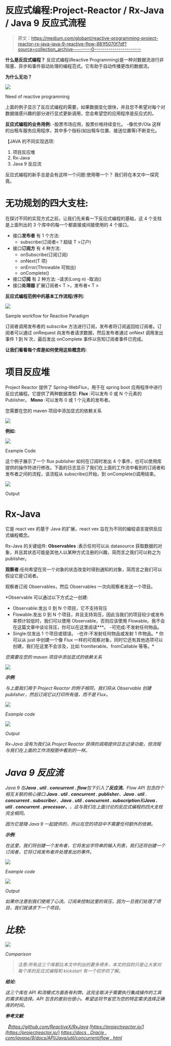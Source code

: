 # 反应式编程:Project-Reactor / Rx-Java / Java 9 反应式流程

> 原文：<https://medium.com/globant/reactive-programming-project-reactor-rx-java-java-9-reactive-flow-881f5070f7df?source=collection_archive---------0----------------------->

**什么是反应式编程？**
反应式编程(Reactive Programming)是一种对数据流进行非阻塞、异步和事件驱动处理的编程范式。它有助于自动传播更改的数据流。

**为什么无功？**

![](img/e3388acfad3dff4c01e6c281461ef66b.png)

Need of reactive programming

上面的例子显示了反应式编程的需要，如果数据变化很快，并且您不希望对每个对数据值感兴趣的部分进行显式更新调用，您会希望您的应用程序是反应式的。

**反应式编程的业务用例:**
-股票市场应用，股票价格持续变化。
-像优步/Ola 这样的出租车服务应用程序，其中多个指标(如出租车位置、接送位置等)不断变化。

【JAVA 的不同实现选项:

1.  项目反应堆
2.  Rx-Java
3.  Java 9 反应流

反应式编程的新手总是会有这样一个问题:使用哪一个？
我们将在本文中一探究竟。

# **无功规划的四大支柱:**

在探讨不同的实现方式之前，让我们先来看一下反应式编程的基础，这 4 个支柱是上面列出的 3 个库中的每一个都直接或间接使用的 4 个接口。

*   接口**发布者**
    有 1 个方法:
    - subscribe(订阅者<？超级 T >订户)
*   接口**订阅方**
    有 4 种方法:
    - onSubscribe(订阅订阅)
    - onNext(T 项)
    - onError(Throwable 可抛出)
    - onComplete()
*   接口**订阅**
    有 2 种方法:
    -请求(Long n)
    -取消()
*   接口**处理器**
    扩展订阅者< T >，发布者< T >

**反应式编程范例中的基本工作流程/序列:**

![](img/4d19d3323d47e848e960e126c3910894.png)

Sample workflow for Reactive Paradigm

订阅者调用发布者的 subscribe 方法进行订阅，发布者将订阅返回给订阅者。订阅者可以通过 onRequest 向发布者请求数据，然后发布者通过 onNext 调用发出事件 1 到 N 次，最后发出 onComplete 事件以告知订阅者事件已完成。

**让我们看看每个库是如何使用这些概念的:**

# 项目反应堆

Project Reactor 提供了 Spring-WebFlux，用于在 spring boot 应用程序中进行反应式编程。它提供了两种数据类型:
**Flux** :可以发布 0 或 N 个元素的 Publisher。
**Mono** :可以发布 0 或 1 个元素的发布者。

您需要在您的 maven 项目中添加显式的依赖关系

![](img/37c3b4cfe142f25dfa325a895df8266c.png)

**例如:**

![](img/8e6122106b47cf00507ad4e28aa44993.png)

Example Code

这个例子展示了一个 flux publisher 如何在订阅时发出 4 个事件，也可以使用库提供的操作符进行修改。下面的日志显示了我们在上面的工作流中看到的订阅者和发布者之间的流程，该流程从 subscribe()开始，到 onComplete()调用结束。

![](img/187396e2d93f64d92754f17dffcfb895.png)

Output

# Rx-Java

它是 react vex 的基于 Java 的扩展，react vex 旨在为不同的编程语言提供反应式编程概念。

Rx-Java 的关键组件:
**Observables** :表示任何可以从 datasource 获取数据的对象，并且其状态可能是其他人以某种方式注册的兴趣，简而言之我们可以称之为 publisher。

**观察者**:任何希望在另一个对象的状态改变时得到通知的对象，简而言之我们可以假设它是订阅者。

观察者订阅 Observables，然后 Observables 一次向观察者发送一个项目。

*Observable 可以通过以下方式之一创建:
- Observable:发出 0 到 N 个项目，它不支持背压
- Flowable:发出 0 到 N 个项目，并且支持背压，因此当我们的项目较少或发布率预计较低时，我们可以使用 Observable，否则应该使用 Flowable。我不会在这篇文章中谈论背压，你可以在这里阅读*[](/@jayphelps/backpressure-explained-the-flow-of-data-through-software-2350b3e77ce7)**。
-可完成:不发射任何物品。
- Single:仅发出 1 个项目或错误。
-也许:不发射任何物品或发射 1 件物品。*
你可以从 just 中创建一个像 Flux 一样的可观察对象，同时它还有其他选项可以创建，我们在这里不会涉及，比如 fromIterable、fromCallable 等等。*

*您需要在您的 maven 项目中添加显式的依赖关系*

*![](img/0f833a7473ab00c8d3d6f65e5fff2151.png)*

***示例**:*

*与上面我们用于 Project Reactor 的例子相同，我们将从 Observable 创建 publisher，然后订阅它以打印所有值，而不是 Flux。*

*![](img/15bb535b039817ad78ba1cd34e5d6f0d.png)*

*Example code*

*![](img/ac7af65f22620438e6b7fc8fe92c1cb8.png)*

*Output*

*Rx-Java 没有为我们从 Project Reactor 获得的调用提供日志记录功能，但流程与我们在上面的工作流程图中看到的一样。*

# *Java 9 反应流*

*Java 9 在**Java . util . concurrent . flow**包下引入了**反应流**。Flow API 包含四个相互关联的核心接口:**Java . util . concurrent . publisher**、**Java . util . concurrent . subscriber**、**Java . util . concurrent . subscription**和**Java . util . concurrent . processor、**，这与我们在上面讨论的反应式编程的四大支柱完全相同。*

*因为它是随 Java 9 一起提供的，所以在您的项目中不需要任何额外的依赖。*

***示例**:*

*在这里，我们将创建一个发布者，它将发出字符串的输入列表，我们还将创建一个订阅者，它将订阅发布者并处理发出的事件。*

*![](img/90d2f854cf391ad72a84d3e3e278a919.png)*

*Example code*

*![](img/461faa5dd29a0b003f925696f99f56fd.png)*

*Output*

*如果你注意到我们使用了心流。订阅来控制这里的背压，因为一旦我们处理了项目，我们就请求下一个项目。*

# *比较:*

*![](img/3bbae47d26d6fbc0c394a048047f28db.png)*

*Comparison*

> *注意:所有这三个库都比本文中列出的要多得多，本文的目的只是让大家对每个库的反应式编程和 kickstart 有一个初步的了解。*

***结论:***

*这三个库在 API 和流模式方面各有利弊。这完全取决于需要执行集成操作的工具的需求和选择。API 包含的差别也很小。希望这将节省您为您的特定需求选择正确库的时间。*

***参考文献**:*

*【https://github.com/ReactiveX/RxJava
[https://projectreactor.io/](https://projectreactor.io/)
[https://docs . Oracle . com/javase/9/docs/API/Java/util/concurrent/flow . html](https://docs.oracle.com/javase/9/docs/api/java/util/concurrent/Flow.html)*